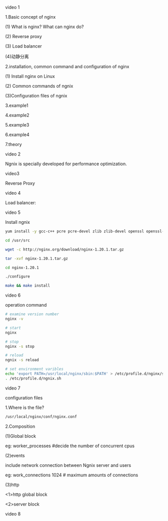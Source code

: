 video 1

1.Basic concept of nginx 

(1) What is nginx? What can nginx do?

(2) Reverse proxy

(3) Load balancer

(4)动静分离

2.installation, common command and configuration of nginx 

(1) Install nginx on Linux

(2) Common commands of ngnix

(3)Configuration files of ngnix

3.example1

4.example2

5.example3

6.example4

7.theory



video 2

Ngnix is specially developed for performance optimization.

video3

Reverse Proxy

video 4

Load balancer:



video 5

Install ngnix

```bash
yum install -y gcc-c++ pcre pcre-devel zlib zlib-devel openssl openssl-devel 

cd /usr/src

wget -c http://nginx.org/download/nginx-1.20.1.tar.gz

tar -xvf nginx-1.20.1.tar.gz

cd nginx-1.20.1

./configure

make && make install

```

video 6

operation command

```bash
# examine version number
nginx -v

# start 
nginx

# stop
nginx -s stop

# reload
ngnix -s reload

# set environment varibles
echo 'export PATH=/usr/local/nginx/sbin:$PATH' > /etc/profile.d/nginx/sh
. /etc/profile.d/ngnix.sh
```

video 7

configuration files

1.Where is the file?

```bash
/usr/local/nginx/conf/nginx.conf
```

2.Composition

(1)Global block

eg: worker_processes #decide the number of concurrent cpus



(2)events

include network connection between Ngnix server and users

eg: work_connections 1024 # maximum amounts of connections



(3)http

<1>http global block



<2>server block



video 8

